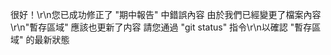 很好！\r\n您已成功修正了 "期中報告" 中錯誤內容 
由於我們已經變更了檔案內容\r\n"暫存區域" 應該也更新了内容
請您通過 "git status" 指令\r\n以確認 "暫存區域" 的最新狀態